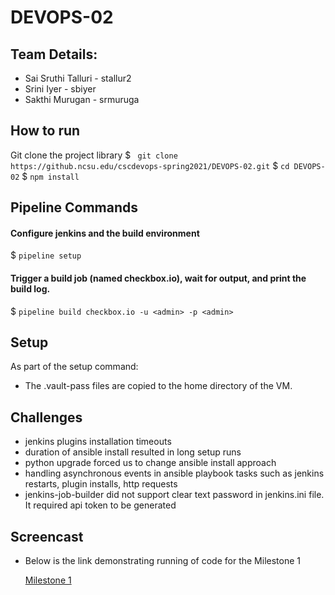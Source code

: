 # DEVOPS-02

## Team Details: 

* Sai Sruthi Talluri - stallur2
* Srini Iyer - sbiyer
* Sakthi Murugan - srmuruga

## How to run 
Git clone the project library 
$ ` git clone https://github.ncsu.edu/cscdevops-spring2021/DEVOPS-02.git`
$ `cd DEVOPS-02`
$ `npm install`

## Pipeline Commands 

#### Configure jenkins and the build environment
$ `pipeline setup`

#### Trigger a build job (named checkbox.io), wait for output, and print the build log.
$ `pipeline build checkbox.io -u <admin> -p <admin>`

## Setup

As part of the setup command:
- The .vault-pass files are copied to the home directory of the VM.

## Challenges

- jenkins plugins installation timeouts
- duration of ansible install resulted in long setup runs
- python upgrade forced us to change ansible install approach
- handling asynchronous events in ansible playbook tasks such as jenkins restarts, plugin installs, http requests
- jenkins-job-builder did not support clear text password in jenkins.ini file. It required api token to be generated

## Screencast

* Below is the link demonstrating running of code for the Milestone 1

    [Milestone 1](https://drive.google.com/file/d/1YqYwKel_IS_74SSFIRiGx5_AUXrJ4vMx/view?usp=sharing)

